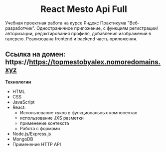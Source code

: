 <h1 align="center">React Mesto Api Full</h1>

Учебная проектная работа на курсе Яндекс Практикума "Веб-разработчик". Одностраничное приложение, с функциям регистрации/авторизации, редактирования профиля, добавления изображений в галерею. Реализована frontend и backend часть приложения.

## Ссылка на домен: https://https://topmestobyalex.nomoredomains.xyz


**Технологии**
 - HTML
 - CSS
 - JavaScript
 - React: 
   * Использование хуков в функциональных компонентах
   * использование JXS разметки
   * применение контекста
   * Работа с формами
 - Node.js/Express.js
 - MongoDB
 - Применение HTTP API

<!---

# Ссылка на фронт: https://https://topmestobyalex.nomoredomains.xyz

ИЛИ 

# Ссылка на фронт: http://https://topmestobyalex.nomoredomains.xyz


# Ссылка на бэк: https://api.topmestobyalex.nomoredomains.rocks

ИЛИ

# Ссылка на бэк: http://api.topmestobyalex.nomoredomains.rocks

# Публичный ip: 178.154.222.127

---!>

